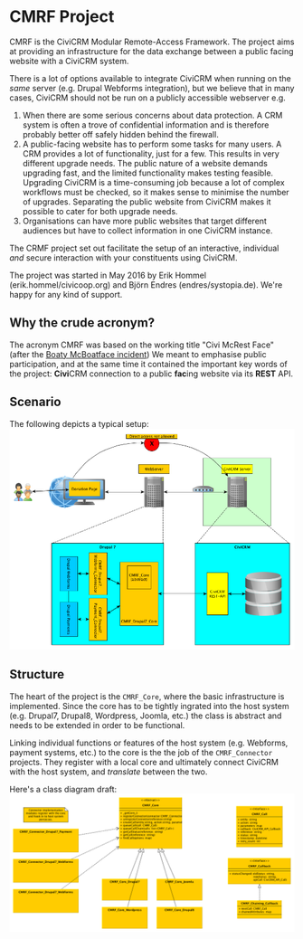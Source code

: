 # CMRF Project

CMRF is the CiviCRM Modular Remote-Access Framework. The project aims at providing an infrastructure for the data exchange between a public facing website with a CiviCRM system.

There is a lot of options available to integrate CiviCRM when running on the *same* server (e.g. Drupal Webforms integration), but we believe that in many cases, CiviCRM should not be run on a publicly accessible webserver e.g.
1. When there are some serious concerns about data protection. A CRM system is often a trove of confidential information and is therefore probably better off safely hidden behind the firewall.
1. A public-facing website has to perform some tasks for many users. A CRM provides a lot of functionality, just for a few. This results in very different upgrade needs. The public nature of a website demands upgrading fast, and the limited functionality makes testing feasible. Upgrading CiviCRM is a time-consuming job because a lot of complex workflows must be checked, so it makes sense to minimise the number of upgrades. Separating the public website from CiviCRM makes it possible to cater for both upgrade needs.
1. Organisations can have more public websites that target different audiences but have to collect information in one CiviCRM instance.


The CRMF project set out facilitate the setup of an interactive, individual *and* secure interaction with your constituents using CiviCRM.

The project was started in May 2016 by Erik Hommel (erik.hommel/civicoop.org) and Björn Endres (endres/systopia.de). We're happy for any kind of support.

## Why the crude acronym?

The acronym CMRF was based on the working title "Civi McRest Face" (after the [Boaty McBoatface incident](http://www.theguardian.com/environment/2016/apr/17/boaty-mcboatface-wins-poll-to-name-polar-research-vessel)) We meant to emphasise public participation, and at the same time it contained the important key words of the project: **Civi**CRM connection to a public **fac**ing website via its **REST** API.


## Scenario

The following depicts a typical setup:<br/>
<img src="images/scenario.png" width="800">


## Structure

The heart of the project is the ``CMRF_Core``, where the basic infrastructure is implemented. Since the core has to be tightly ingrated into the host system (e.g. Drupal7, Drupal8, Wordpress, Joomla, etc.) the class is abstract and needs to be extended in order to be functional.

Linking individual functions or features of the host system (e.g. Webforms, payment systems, etc.) to the core is the the job of the ``CMRF_Connector`` projects. They register with a local core and ultimately connect CiviCRM with the host system, and *translate* between the two.

Here's a class diagram draft:<br/>
<img src="images/classes.png" width="800">

